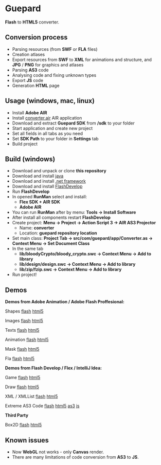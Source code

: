 # Guepard 
**Flash** to **HTML5** converter.   

## Conversion process
- Parsing resources (from **SWF** or **FLA** files)
- Creation atlases
- Export resources from **SWF** to **XML** for animations and structure, and **JPG** / **PNG** for graphics and atlases
- Parsing **AS3** code
- Analysing code and fixing unknown types
- Export **JS** code
- Generation **HTML** page

## Usage (windows, mac, linux)
- Install **Adobe AIR**
- Install [converter.air](https://github.com/AntonovSergey2211/guepard/blob/master/air/converter.air) AIR application
- Download and extract **Guepard SDK** from **/sdk** to your folder
- Start application and create new project
- Set all fields in all tabs as you need
- Set **SDK Path** to your folder in **Settings** tab
- Build project

## Build (windows)
- Download and unpack or clone **this repository**
- Download and install [java](https://www.java.com/en/download/)
- Download and install [.net framework](https://www.microsoft.com/en-us/download/search.aspx?q=.net%20framework)
- Download and install [FlashDevelop](http://www.flashdevelop.org/)
- Run **FlashDevelop**
- In opened **RunMan** select and install:
	- **Flex SDK + AIR SDK**
	- **Adobe AIR**
- You can run **RunMan** after by menu: **Tools -> Install Software**
- After install all components restart **FlashDevelop**
- Create project: **Menu -> Project -> Action Script 3 -> AIR AS3 Projector**
	- Name: **converter**
	- Location: **guepard repository location**
- Set main class: **Project Tab -> src/com/guepard/app/Converter.as -> Context Menu -> Set Document Class**
- In the same tab 
	- **lib/bloodyCrypto/bloody_crypto.swc -> Context Menu -> Add to library**
	- **lib/design/design.swc -> Context Menu -> Add to library**
	- **lib/zip/fzip.swc -> Context Menu -> Add to library**
- Run project!

## Demos

**Demos from Adobe Animation / Adobe Flash Proffesional:**

Shapes
[flash](https://superman2211.github.io/guepard/demo/shapes/shapes.swf)
[html5](https://superman2211.github.io/guepard/demo/shapes/build/)

Images
[flash](https://superman2211.github.io/guepard/demo/images/images.swf)
[html5](https://superman2211.github.io/guepard/demo/images/build/)

Texts
[flash](https://superman2211.github.io/guepard/demo/texts/texts.swf)
[html5](https://superman2211.github.io/guepard/demo/texts/build/)

Animation
[flash](https://superman2211.github.io/guepard/demo/animation/animation.swf)
[html5](https://superman2211.github.io/guepard/demo/animation/build/)

Mask
[flash](https://superman2211.github.io/guepard/demo/mask/mask.swf)
[html5](https://superman2211.github.io/guepard/demo/mask/build/)

Fla 
[flash](https://superman2211.github.io/guepard/demo/fla/fla.swf)
[html5](https://superman2211.github.io/guepard/demo/fla/build/)

**Demos from Flash Develop / Flex / IntelliJ Idea:**

Game 
[flash](https://superman2211.github.io/guepard/demo/game/bin/match3.swf)
[html5](https://superman2211.github.io/guepard/demo/game/build/)

Draw 
[flash](https://superman2211.github.io/guepard/demo/draw/out/production/draw/Main.swf)
[html5](https://superman2211.github.io/guepard/demo/draw/build)

XML / XMLList 
[flash](https://superman2211.github.io/guepard/demo/xml/out/production/xml/Main.swf)
[html5](https://superman2211.github.io/guepard/demo/xml/build)

Extreme AS3 Code 
[flash](https://superman2211.github.io/guepard/demo/extreme/out/production/extreme/Main.swf) 
[html5](https://superman2211.github.io/guepard/demo/extreme/build) 
[as3](https://github.com/AntonovSergey2211/guepard/blob/master/demo/extreme/src/Main.as) 
[js](https://github.com/AntonovSergey2211/guepard/blob/master/demo/extreme/build/js/Main.js) 

**Third Party**

Box2D
[flash](https://superman2211.github.io/guepard/demo/box2d/out/production/box2d/Main.swf)
[html5](https://superman2211.github.io/guepard/demo/box2d/build)

## Known issues
- Now **WebGL** not works - only **Canvas** render.
- There are many limitations of code conversion from **AS3** to **JS**.

